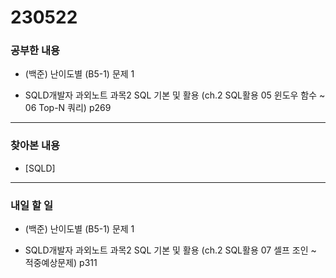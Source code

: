 # 230522

### 공부한 내용

- (백준) 난이도별 (B5-1) 문제 1

- SQLD개발자 과외노트 과목2 SQL 기본 및 활용 (ch.2 SQL활용 05 윈도우 함수 ~ 06 Top-N 쿼리) p269

---

### 찾아본 내용

- [SQLD]

---

### 내일 할 일

- (백준) 난이도별 (B5-1) 문제 1

- SQLD개발자 과외노트 과목2 SQL 기본 및 활용 (ch.2 SQL활용 07 셀프 조인 ~ 적중예상문제) p311
